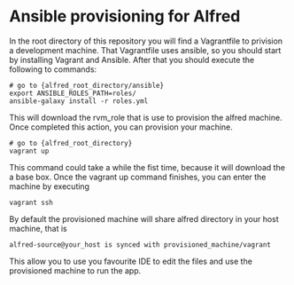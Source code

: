 Ansible provisioning for Alfred
===============================

In the root directory of this repository you will find a Vagrantfile to privision a development machine. That Vagrantfile uses ansible, so you should start by installing Vagrant and Ansible. After that you should execute the following to commands:

```
# go to {alfred_root_directory/ansible}
export ANSIBLE_ROLES_PATH=roles/ 
ansible-galaxy install -r roles.yml
```

This will download the rvm_role that is use to provision the alfred machine. Once completed this action, you can provision your machine.

```
# go to {alfred_root_directory}
vagrant up
```

This command could take a while the fist time, because it will download the a base box.
Once the vagrant up command finishes, you can enter the machine by executing 

```
vagrant ssh
```

By default the provisioned machine will share alfred directory in your host machine, that is

```
alfred-source@your_host is synced with provisioned_machine/vagrant
```

This allow you to use you favourite IDE to edit the files and use the provisioned machine to run the app.